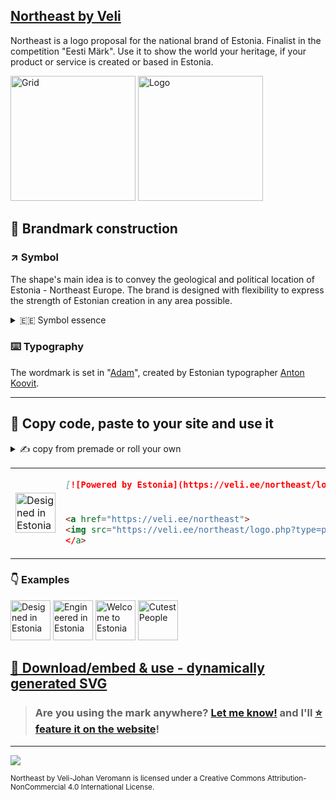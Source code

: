 ## [Northeast by Veli](http://veli.ee/northeast/)
Northeast is a logo proposal for the national brand of Estonia. Finalist in the competition "Eesti Märk". Use it to show the world your heritage, if your product or service is created or based in Estonia. 


<a href="https://veli.ee/northeast"><img src="https://veli.ee/northeast/img/grid.svg?2" height="200" alt="Grid"></a>
<a href="https://veli.ee/northeast"><img src="https://veli.ee/northeast/logo.php?type=git.veli.ee&c1=808080" height="200" alt="Logo"></a>

## 📐 Brandmark construction
### ↗️ Symbol
The shape's main idea is to convey the geological and political location of Estonia - Northeast Europe.
The brand is designed with flexibility to express the strength of Estonian creation in any area possible. 

<details>
  <summary>🇪🇪 Symbol essence</summary>

* ↗️ Northeast location
* 🧭 Cardinal points
* 🏵️ Cornflower
* 🛞 Sun wheel
* 🏵 National motif
* 🏵 Snowflake
* 🕂 Nordic Cross
* 🌀 Movement / Engergy
* 🧿 Centered
* 🎯 Focus
* ▪ IT / click
* ▪ Pixel / digital
* 👆 Cursor
* 👾 Etno / seto
* 𓏢 Jews' harp
* 🌸 Brooch
* #️⃣ #hashtag
* 🌱 Modern / Startup
* 🪡 Cross-stich
* 🌾 Grain
  
</details>

### ⌨️ Typography
The wordmark is set in "[Adam](https://www.fatype.com/typefaces/adam)", created by Estonian typographer [Anton Koovit](http://www.korkork.com). 

---

## 🤝 Copy code, paste to your site and use it



<details>
  <summary>✍ copy from premade or roll your own</summary>

*** 
  
You can use your own `type=""` value, using `%20` or `+` for space 

### HTML

```html
<a href="https://veli.ee/northeast"><img src="https://veli.ee/northeast/logo.php?type=designed+in" alt="Designed in Estonia"></a>  
```
```html
<a href="https://veli.ee/northeast"><img src="https://veli.ee/northeast/logo.php?type=engineered+in" alt="Engineered in Estonia"></a>  
```
```html
<a href="https://veli.ee/northeast"><img src="https://veli.ee/northeast/logo.php?type=welcome+to" alt="Welcome to Estonia"></a>  
```
```html
<a href="https://veli.ee/northeast"><img src="https://veli.ee/northeast/logo.php?type=cutest+people" alt="Cutest People"></a>  
```  

### markdown
  
```markdown
[![Northeast](http://veli.ee/northeast/logo.php?type=cutest+people)](https://github.com/velijv/northeast)
```
  
</details>

<table>
  <tr>
<td rowspan="2">
<a href="http://veli.ee/northeast"><img src="http://veli.ee/northeast/logo.php?type=powered+by&c1=808080" alt="Designed in Estonia" height="64"></a>
</td>
    <td>

```markdown
[![Powered by Estonia](https://veli.ee/northeast/logo.php?type=powered+by)](https://github.com/velijv/northeast)
```  

  </td>
  </tr>
  <tr>
    <td>

```html
<a href="https://veli.ee/northeast">
<img src="https://veli.ee/northeast/logo.php?type=powered+by" alt="Powered by Estonia"
</a>  
```

  </td>
  </tr>
</table>

### 👇 Examples

<a href="https://veli.ee/northeast"><img src="https://veli.ee/northeast/logo.php?type=designed+in&c1=808080" alt="Designed in Estonia" height="64"></a>
<a href="https://veli.ee/northeast"><img src="https://veli.ee/northeast/logo.php?type=engineered+in&c1=808080" alt="Engineered in Estonia" height="64"></a>
<a href="https://veli.ee/northeast"><img src="https://veli.ee/northeast/logo.php?type=welcome+to&c1=808080" alt="Welcome to Estonia" height="64"></a>
<a href="https://veli.ee/northeast"><img src="https://veli.ee/northeast/logo.php?type=cutest+people&c1=808080" alt="Cutest People" height="64"></a>


## [💾 Download/embed & use - dynamically generated SVG](https://veli.ee/northeast) 
> ### Are you using the mark anywhere? [Let me know!](mailto:northeast@veli.ee) and I'll [⭐ feature it on the website](https://veli.ee/northeast#featured)!

---

<img src="https://repository-images.githubusercontent.com/53682767/e402310d-0f99-4f4b-800b-50920da63f14">

<sub>Northeast by Veli-Johan Veromann is licensed under a Creative Commons Attribution-NonCommercial 4.0 International License. </sub>

